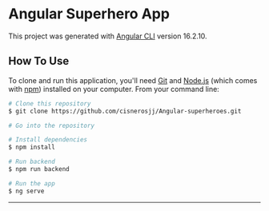# Angular Superhero App

This project was generated with [Angular CLI](https://github.com/angular/angular-cli) version 16.2.10.

## How To Use

To clone and run this application, you'll need [Git](https://git-scm.com) and [Node.js](https://nodejs.org/en/download/) (which comes with [npm](http://npmjs.com)) installed on your computer. From your command line:

```bash
# Clone this repository
$ git clone https://github.com/cisnerosjj/Angular-superheroes.git

# Go into the repository

# Install dependencies
$ npm install

# Run backend
$ npm run backend

# Run the app
$ ng serve
```

---
